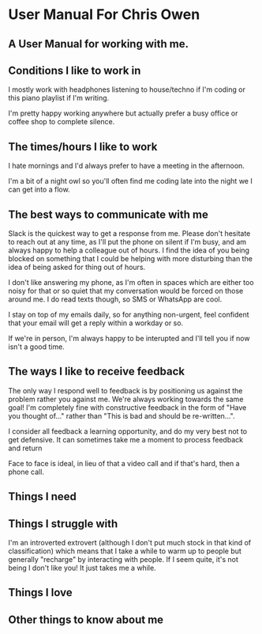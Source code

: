 # User Manual For Chris Owen
## A User Manual for working with me.

## Conditions I like to work in
I mostly work with headphones listening to house/techno if I'm coding or this piano playlist if I'm writing. 

I'm pretty happy working anywhere but actually prefer a busy office or coffee shop to complete silence. 

## The times/hours I like to work
I hate mornings and I'd always prefer to have a meeting in the afternoon. 

I'm a bit of a night owl so you'll often find me coding late into the night we I can get into a flow. 

## The best ways to communicate with me
Slack is the quickest way to get a response from me. Please don't hesitate to reach out at any time, as I'll put the phone on silent if I'm busy, and am always happy to help a colleague out of hours. I find the idea of you being blocked on something that I could be helping with more disturbing than the idea of being asked for thing out of hours.

I don't like answering my phone, as I'm often in spaces which are either too noisy for that or so quiet that my conversation would be forced on those around me. I do read texts though, so SMS or WhatsApp are cool.

I stay on top of my emails daily, so for anything non-urgent, feel confident that your email will get a reply within a workday or so.

If we're in person, I'm always happy to be interupted and I'll tell you if now isn't a good time. 

## The ways I like to receive feedback
The only way I respond well to feedback is by positioning us against the problem rather you against me. We're always working towards the same goal! I'm completely fine with constructive feedback in the form of "Have you thought of..." rather than "This is bad and should be re-written...".

I consider all feedback a learning opportunity, and do my very best not to get defensive. It can sometimes take me a moment to process feedback and return 

Face to face is ideal, in lieu of that a video call and if that's hard, then a phone call.

## Things I need
<!--I'm something of an optimist-->

<!--Clarity and over communication. I have a hard time following through on tasks when I don't understand why we're doing them, and so I crave involvement in as many conversations as possible and as much background information as possible before delving into a task.-->

<!--This is predominantly because I like to know that I'm solving the right problem, rather than a perceived one or a symptom.-->

## Things I struggle with
I'm an introverted extrovert (although I don't put much stock in that kind of classification) which means that I take a while to warm up to people but generally "recharge" by interacting with people. If I seem quite, it's not being I don't like you! It just takes me a while. 

<!--If I don't understand the wider purpose behind why we are doing something, I find it hard to engage with it.-->

<!--I dislike Gatekeeping, and will always prefer to incur some discomfort by letting it through the gate, whenever it is something that can be addressed at a later point. This is true for hiring (They seem like a positive fit but lack something that we need? Lets bring them in and empower them to fill the gaps) and is equally true for the ways in which we work (How often have you heard the phrase "That's how we've always done it"? Lets try new ideas and iterate on them instead of just saying "No!").-->

## Things I love
<!--I love collaborating on things, be it brain storming sessions, pair programming or random conversations about things.-->

<!--I like hearing about other people's challenges, it helps me get comfortable with my own, and gives me opportunities to share my own experience and ideas.-->

<!--I love teaching, mentor individuals outside of the workplace, and am always open to taking on new mentees (time permitted).-->

## Other things to know about me
<!--I bring my whole self to work, always, and am extremely uncomfortable when I can't do so.-->
